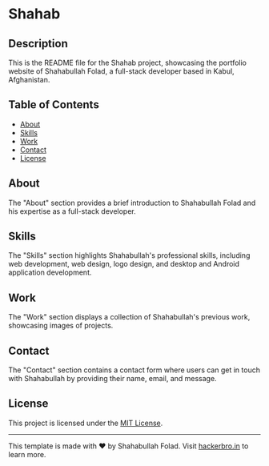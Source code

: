 # Shahab

## Description
This is the README file for the Shahab project, showcasing the portfolio website of Shahabullah Folad, a full-stack developer based in Kabul, Afghanistan.

## Table of Contents
- [About](#about)
- [Skills](#skills)
- [Work](#work)
- [Contact](#contact)
- [License](#license)

## About
The "About" section provides a brief introduction to Shahabullah Folad and his expertise as a full-stack developer.

## Skills
The "Skills" section highlights Shahabullah's professional skills, including web development, web design, logo design, and desktop and Android application development.

## Work
The "Work" section displays a collection of Shahabullah's previous work, showcasing images of projects.

## Contact
The "Contact" section contains a contact form where users can get in touch with Shahabullah by providing their name, email, and message.

## License
This project is licensed under the [MIT License](LICENSE).

---

This template is made with ♥ by Shahabullah Folad. Visit [hackerbro.in](https://hackerbro.in) to learn more.

